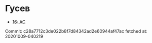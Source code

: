 # Гусев
- [16: AC](16.md)

Commit: c28a7712c3de022b8f7d84342ad2e60944af47ac
 fetched at: 20201009-040219
